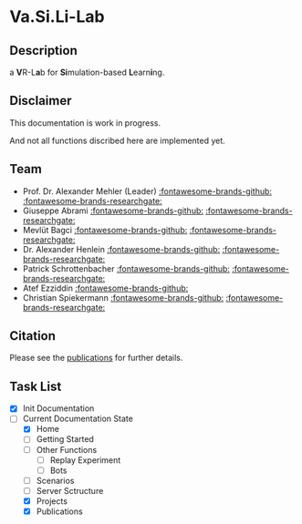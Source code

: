 # Va.Si.Li-Lab

## Description
a **V**R-L**a**b for **Si**mulation-based **L**earn**i**ng.



## Disclaimer
This documentation is work in progress.

And not all functions discribed here are implemented yet.

## Team
* Prof. Dr. Alexander Mehler (Leader) [:fontawesome-brands-github:](https://github.com/amehler) [:fontawesome-brands-researchgate:](https://www.researchgate.net/profile/Alexander-Mehler-2) 
* Giuseppe Abrami [:fontawesome-brands-github:](https://github.com/abrami) [:fontawesome-brands-researchgate:](https://www.researchgate.net/profile/Giuseppe-Abrami)
* Mevlüt Bagci [:fontawesome-brands-github:](https://github.com/mevbagci) [:fontawesome-brands-researchgate:](https://www.researchgate.net/profile/Mevluet-Bagci)
* Dr. Alexander Henlein [:fontawesome-brands-github:](https://github.com/henlein) [:fontawesome-brands-researchgate:](https://www.researchgate.net/profile/Alexander-Henlein)
* Patrick Schrottenbacher [:fontawesome-brands-github:](https://github.com/TheBv) [:fontawesome-brands-researchgate:](https://www.researchgate.net/profile/Patrick-Schrottenbacher)
* Atef Ezziddin [:fontawesome-brands-github:](https://github.com/AtefEzziddin) 
* Christian Spiekermann [:fontawesome-brands-github:](https://github.com/chrisspi) [:fontawesome-brands-researchgate:](https://www.researchgate.net/profile/Christian-Spiekermann)

## Citation
Please see the [publications](publications.md) for further details.


## Task List

- [x] Init Documentation
- [ ] Current Documentation State
    * [x] Home
    * [ ] Getting Started
    * [ ] Other Functions
      * [ ] Replay Experiment
      * [ ] Bots
    * [ ] Scenarios
    * [ ] Server Sctructure
    * [x] Projects
    * [x] Publications